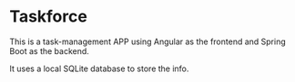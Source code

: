 # Taskforce

This is a task-management APP using Angular as the frontend and Spring Boot as the backend.

It uses a local SQLite database to store the info.


